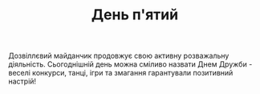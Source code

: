 ﻿---
title: День п'ятий
---

Дозвіллєвий майданчик продовжує свою активну розважальну діяльність. Сьогоднішній день можна сміливо назвати Днем Дружби - веселі конкурси, танці, ігри та змагання гарантували позитивний настрій!

<slideshow id="camp-2021-06-18"></slideshow>